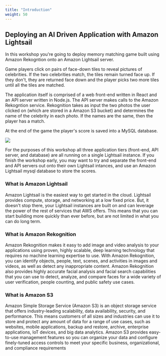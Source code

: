 ```yaml
---
title: "Introduction"
weight: 50
---
```


## Deploying an AI Driven Application with Amazon Lightsail
In this workshop you're going to deploy memory matching game built using Amazon Rekogntion onto an Amazon Lightsail server. 

Game players click on pairs of face-down tiles to reveal pictures of celebrities. If the two celebrities match, the tiles remain turned face up. If they don't, they are returned face down and the player picks two more tiles until all the tiles are matched. 

The application itself is comprised of a web front-end written in React and an API server written in Node.js. The API server makes calls to the Amazon Rekogntion service. Rekognition takes as input the two photos the user clicked on (which are stored in a Amazon S3 bucket) and determines the name of the celebrity in each photo. If the names are the same, then the player has a match. 

At the end of the game the player's score is saved into a MySQL database. 

![](./images/architecture.png?classes=border)

For the purposes of this workshop all three application tiers (front-end, API server, and database) are all running on a single Lightsail instance. If you finish the workshop early, you may want to try and separate the front-end and API servers out onto their own Lightsail intances, and use an Amazon Lightsail mysql database to store the scores. 

### What is Amazon Lightsail

Amazon Lightsail is the easiest way to get started in the cloud. Lightsail provides compute, storage, and networking at a low fixed price. But, it doesn't stop there, your Lightsail instances are built on and can leverage the power of the rest of services that AWS offers. This means that you can start building more quickly than ever before, but are not limited in what you can do long term. 

### What is Amazon Rekognition
Amazon Rekognition makes it easy to add image and video analysis to your applications using proven, highly scalable, deep learning technology that requires no machine learning expertise to use. With Amazon Rekognition, you can identify objects, people, text, scenes, and activities in images and videos, as well as detect any inappropriate content. Amazon Rekognition also provides highly accurate facial analysis and facial search capabilities that you can use to detect, analyze, and compare faces for a wide variety of user verification, people counting, and public safety use cases.

### What is Amazon S3
Amazon Simple Storage Service (Amazon S3) is an object storage service that offers industry-leading scalability, data availability, security, and performance. This means customers of all sizes and industries can use it to store and protect any amount of data for a range of use cases, such as websites, mobile applications, backup and restore, archive, enterprise applications, IoT devices, and big data analytics. Amazon S3 provides easy-to-use management features so you can organize your data and configure finely-tuned access controls to meet your specific business, organizational, and compliance requirements


 